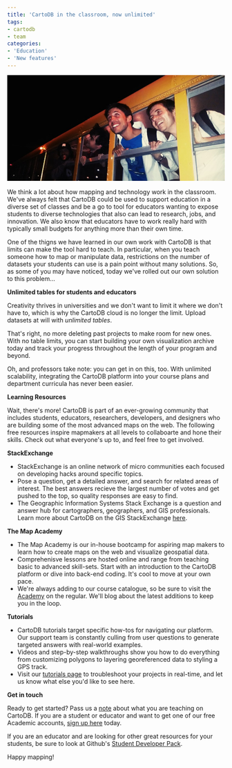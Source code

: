 ```yaml
---
title: 'CartoDB in the classroom, now unlimited'
tags:
- cartodb
- team
categories:
- 'Education'
- 'New features'
---
```

<div class="wrap"><p><a href="{{page.url}}" class="wrap-border"><img src="/img/posts/2014-10-10-cartodb-for-the-classroom/cartodb-schoolbus.jpg" alt="Jorge Arévalo CartoDB" /></a></p></div>

We think a lot about how mapping and technology work in the classroom. We've always felt that CartoDB could be used to support education in a diverse set of classes and be a go to tool for educators wanting to expose students to diverse technologies that also can lead to research, jobs, and innovation. We also know that educators have to work really hard with typically small budgets for anything more than their own time. 

One of the thigns we have learned in our own work with CartoDB is that limits can make the tool hard to teach. In particular, when you teach someone how to map or manipulate data, restrictions on the number of datasets your students can use is a pain point without many solutions. So, as some of you may have noticed, today we've rolled out our own solution to this problem...

**Unlimited tables for students and educators**

Creativity thrives in universities and we don't want to limit it where we don't have to, which is why the CartoDB cloud is no longer the limit. Upload datasets at will with *unlimited tables*. 

That's right, no more deleting past projects to make room for new ones. With no table limits, you can start building your own visualization archive today and track your progress throughout the length of your program and beyond. 

Oh, and professors take note: you can get in on this, too. With unlimited scalability, integrating the CartoDB platform into your course plans and department curricula has never been easier. 

**Learning Resources**                    

Wait, there's more! CartoDB is part of an ever-growing community that includes students, educators, researchers, developers, and designers who are building some of the most advanced maps on the web. The following free resources inspire mapmakers at all levels to collaboarte and hone their skills. Check out what everyone's up to, and feel free to get involved.  

**StackExchange**

* StackExchange is an online network of micro communities each focused on developing hacks around specific topics. 
* Pose a question, get a detailed answer, and search for related areas of interest. The best answers recieve the largest number of votes and get pushed to the top, so quality responses are easy to find. 
* The Geographic Information Systems Stack Exchange is a question and answer hub for cartographers, geographers, and GIS professionals. Learn more about CartoDB on the GIS StackExchange [here](http://gis.stackexchange.com/tags/cartodb/info).

**The Map Academy**

* The Map Academy is our in-house bootcamp for aspiring map makers to learn how to create maps on the web and visualize geospatial data. 
* Comprehenisve lessons are hosted online and range from teaching basic to advanced skill-sets. Start with an introduction to the CartoDB platform or dive into back-end coding. It's cool to move at your own pace. 
* We're always adding to our course catalogue, so be sure to visit the [Academy](http://academy.cartodb.com/) on the regular. We'll blog about the latest additions to keep you in the loop. 

**Tutorials**

* CartoDB tutorials target specific how-tos for navigating our platform. Our support team is constantly culling from user questions to generate targeted answers with real-world examples. 
* Videos and step-by-step walkthroughs show you how to do everything from customizing polygons to layering georeferenced data to styling a GPS track.  
* Visit our [tutorials page](http://docs.cartodb.com/tutorials.html) to troubleshoot your projects in real-time, and let us know what else you'd like to see here. 

**Get in touch**

Ready to get started? Pass us a [note](http://cartodb.com/industries/education-and-research/) about what you are teaching on CartoDB. If you are a student or educator and want to get one of our free Academic accounts, [sign up here](https://cartodb.com/signup?plan=academy) today.

If you are an educator and are looking for other great resources for your students, be sure to look at Github's [Student Developer Pack](https://education.github.com/pack). 

Happy mapping!
